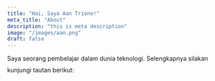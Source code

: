```yaml
---
title: "Hai, Saya Aan Triono!"
meta_title: "About"
description: "this is meta description"
image: "/images/aan.png"
draft: false
---
```


Saya seorang pembelajar dalam dunia teknologi. Selengkapnya silakan kunjungi tautan berikut:
<a href="https://aantriono82.netlify.app" style="display:inline-block;padding:10px 20px;color:white;background-color:estate blue;text-decoration:none;border-radius:5px;">Klik Saya</a>


